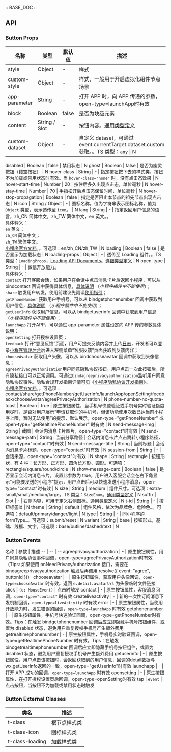 :: BASE_DOC ::

## API

### Button Props

名称 | 类型 | 默认值 | 描述 | 必传
-- | -- | -- | -- | --
style | Object | - | 样式 | N
custom-style | Object | - | 样式，一般用于开启虚拟化组件节点场景 | N
app-parameter | String | - | 打开 APP 时，向 APP 传递的参数，open-type=launchApp时有效 | N
block | Boolean | false | 是否为块级元素 | N
content | String / Slot | - | 按钮内容。[通用类型定义](https://github.com/Tencent/tdesign-miniprogram/blob/develop/src/common/common.ts) | N
custom-dataset | Object | - | 自定义 dataset，可通过 event.currentTarget.dataset.custom 获取。。TS 类型：``any`` \| N
disabled \| Boolean \| false \| 禁用状态 \| N
ghost \| Boolean \| false \| 是否为幽灵按钮（镂空按钮） \| N
hover-class \| String \| - \| 指定按钮按下去的样式类，按钮不为加载或禁用状态时有效。当 `hover-class="none"` 时，没有点击态效果 \| N
hover-start-time \| Number \| 20 \| 按住后多久出现点击态，单位毫秒 \| N
hover-stay-time \| Number \| 70 \| 手指松开后点击态保留时间，单位毫秒 \| N
hover-stop-propagation \| Boolean \| false \| 指定是否阻止本节点的祖先节点出现点击态 \| N
icon \| String / Object \| - \| 图标名称。值为字符串表示图标名称，值为 `Object` 类型，表示透传至 `icon`。 \| N
lang \| String \| - \| 指定返回用户信息的语言，zh_CN 简体中文，zh_TW 繁体中文，en 英文。。<br />具体释义：<br />`en` 英文；<br />`zh_CN` 简体中文；<br />`zh_TW` 繁体中文。<br />[小程序官方文档](https://developers.weixin.qq.com/miniprogram/dev/component/button.html)。。可选项：en/zh_CN/zh_TW \| N
loading \| Boolean \| false \| 是否显示为加载状态 \| N
loading-props \| Object \| - \| 透传至 Loading 组件。。TS 类型：`LoadingProps`，[Loading API Documents](./loading?tab=api)。[详细类型定义](https://github.com/Tencent/tdesign-miniprogram/tree/develop/src/button/type.ts) \| N
open-type \| String \| - \| 微信开放能力。<br />具体释义：<br />`contact` 打开客服会话，如果用户在会话中点击消息卡片后返回小程序，可以从 bindcontact 回调中获得具体信息，<a href="https://developers.weixin.qq.com/miniprogram/dev/framework/open-ability/customer-message/customer-message.html">具体说明</a> （*小程序插件中不能使用*）；<br />`share` 触发用户转发，使用前建议先阅读<a href="https://developers.weixin.qq.com/miniprogram/dev/framework/open-ability/share.html#使用指引">使用指引</a>；<br />`getPhoneNumber` 获取用户手机号，可以从 bindgetphonenumber 回调中获取到用户信息，<a href="https://developers.weixin.qq.com/miniprogram/dev/framework/open-ability/getPhoneNumber.html">具体说明</a> （*小程序插件中不能使用*）；<br />`getUserInfo` 获取用户信息，可以从 bindgetuserinfo 回调中获取到用户信息 （*小程序插件中不能使用*）；<br />`launchApp` 打开APP，可以通过 app-parameter 属性设定向 APP 传的参数<a href="https://developers.weixin.qq.com/miniprogram/dev/framework/open-ability/launchApp.html">具体说明</a>；<br />`openSetting` 打开授权设置页；<br />`feedback` 打开“意见反馈”页面，用户可提交反馈内容并上传<a href="https://developers.weixin.qq.com/miniprogram/dev/api/base/debug/wx.getLogManager.html">日志</a>，开发者可以登录<a href="https://mp.weixin.qq.com/">小程序管理后台</a>后进入左侧菜单“客服反馈”页面获取到反馈内容；<br />`chooseAvatar` 获取用户头像，可以从 bindchooseavatar 回调中获取到头像信息；<br />`agreePrivacyAuthorization`用户同意隐私协议按钮。用户点击一次此按钮后，所有隐私接口可以正常调用。可通过`bindagreeprivacyauthorization`监听用户同意隐私协议事件。隐私合规开发指南详情可见《<a href="https://developers.weixin.qq.com/miniprogram/dev/framework/user-privacy/PrivacyAuthorize.html">小程序隐私协议开发指南</a>》。<br />[小程序官方文档](https://developers.weixin.qq.com/miniprogram/dev/component/button.html)。。可选项：contact/share/getPhoneNumber/getUserInfo/launchApp/openSetting/feedback/chooseAvatar/agreePrivacyAuthorization \| N
phone-number-no-quota-toast \| Boolean \| true \| 原生按钮属性，当手机号快速验证或手机号实时验证额度用尽时，是否对用户展示“申请获取你的手机号，但该功能使用次数已达当前小程序上限，暂时无法使用”的提示，默认展示，open-type="getPhoneNumber" 或 open-type="getRealtimePhoneNumber" 时有效 \| N
send-message-img \| String \| 截图 \| 会话内消息卡片图片，open-type="contact"时有效 \| N
send-message-path \| String \| 当前分享路径 \| 会话内消息卡片点击跳转小程序路径，open-type="contact"时有效 \| N
send-message-title \| String \| 当前标题 \| 会话内消息卡片标题，open-type="contact"时有效 \| N
session-from \| String \| - \| 会话来源，open-type="contact"时有效 \| N
shape \| String \| rectangle \| 按钮形状，有 4 种：长方形、正方形、圆角长方形、圆形。可选项：rectangle/square/round/circle \| N
show-message-card \| Boolean \| false \| 是否显示会话内消息卡片，设置此参数为 true，用户进入客服会话会在右下角显示"可能要发送的小程序"提示，用户点击后可以快速发送小程序消息，open-type="contact"时有效 \| N
size \| String \| medium \| 组件尺寸。可选项：extra-small/small/medium/large。TS 类型：``SizeEnum``。[通用类型定义](https://github.com/Tencent/tdesign-miniprogram/blob/develop/src/common/common.ts) \| N
suffix \| Slot \| - \| 右侧内容，可用于定义右侧图标。[通用类型定义](https://github.com/Tencent/tdesign-miniprogram/blob/develop/src/common/common.ts) \| N
t-id \| String \| - \| 按钮标签id \| N
theme \| String \| default \| 组件风格，依次为品牌色、危险色。。可选项：default/primary/danger/light \| N
type \| String \| - \| 同小程序的 formType。。可选项：submit/reset \| N
variant \| String \| base \| 按钮形式，基础、线框、文字。可选项：base/outline/dashed/text \| N

### Button Events

名称 \| 参数 \| 描述
-- \| -- \| --
agreeprivacyauthorization \| \- \| 原生按钮属性，用户同意隐私协议事件回调，open-type=agreePrivacyAuthorization时有效 （Tips: 如果使用 onNeedPrivacyAuthorization 接口，需要在 bindagreeprivacyauthorization 触发后再调用 resolve({ event: "agree", buttonId })）
chooseavatar \| \- \| 原生按钮属性，获取用户头像回调，`open-type=chooseAvatar` 时有效。返回 `e.detail.avatarUrl` 为头像临时文件链接
click \| `(e: MouseEvent)` \| 点击时触发
contact \| \- \| 原生按钮属性，客服消息回调，`open-type="contact"` 时有效
createliveactivity \| \- \| 新的一次性订阅消息下发机制回调，`open-type=liveActivity` 时有效
error \| \- \| 原生按钮属性，当使用开放能力时，发生错误的回调，`open-type=launchApp` 时有效
getphonenumber \| \- \| 原生按钮属性，手机号快速验证回调，open-type=getPhoneNumber时有效。Tips：在触发 bindgetphonenumber 回调后应立即隐藏手机号按钮组件，或置为 disabled 状态，避免用户重复授权手机号产生额外费用
getrealtimephonenumber \| \- \| 原生按钮属性，手机号实时验证回调，open-type=getRealtimePhoneNumber 时有效。Tips：在触发 bindgetrealtimephonenumber 回调后应立即隐藏手机号按钮组件，或置为 disabled 状态，避免用户重复授权手机号产生额外费用
getuserinfo \| \- \| 原生按钮属性，用户点击该按钮时，会返回获取到的用户信息，回调的detail数据与wx.getUserInfo返回的一致，open-type="getUserInfo"时有效
launchapp \| \- \| 打开 APP 成功的回调，`open-type=launchApp` 时有效
opensetting \| \- \| 原生按钮属性，在打开授权设置页后回调，open-type=openSetting时有效
tap \| `event` | 点击按钮，当按钮不为加载或禁用状态时触发

### Button External Classes

类名 | 描述
-- | --
t-class | 根节点样式类
t-class-icon | 图标样式类
t-class-loading | 加载样式类
